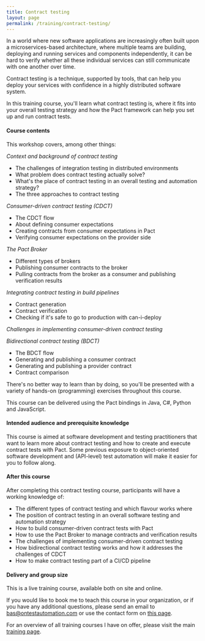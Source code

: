 ```yaml
---
title: Contract testing
layout: page
permalink: /training/contract-testing/
---
```

In a world where new software applications are increasingly often built upon a microservices-based architecture, where multiple teams are building, deploying and running services and components independently, it can be hard to verify whether all these individual services can still communicate with one another over time.

Contract testing is a technique, supported by tools, that can help you deploy your services with confidence in a highly distributed software system.

In this training course, you'll learn what contract testing is, where it fits into your overall testing strategy and how the Pact framework can help you set up and run contract tests.

#### Course contents

This workshop covers, among other things:

_Context and background of contract testing_
* The challenges of integration testing in distributed environments
* What problem does contract testing actually solve?
* What's the place of contract testing in an overall testing and automation strategy?
* The three approaches to contract testing

_Consumer-driven contract testing (CDCT)_
* The CDCT flow
* About defining consumer expectations
* Creating contracts from consumer expectations in Pact
* Verifying consumer expectations on the provider side

_The Pact Broker_
* Different types of brokers
* Publishing consumer contracts to the broker
* Pulling contracts from the broker as a consumer and publishing verification results

_Integrating contract testing in build pipelines_
* Contract generation
* Contract verification
* Checking if it's safe to go to production with can-i-deploy

_Challenges in implementing consumer-driven contract testing_

_Bidirectional contract testing (BDCT)_
* The BDCT flow
* Generating and publishing a consumer contract
* Generating and publishing a provider contract
* Contract comparison 

There's no better way to learn than by doing, so you'll be presented with a variety of hands-on (programming) exercises throughout this course.

This course can be delivered using the Pact bindings in Java, C#, Python and JavaScript.

#### Intended audience and prerequisite knowledge

This course is aimed at software development and testing practitioners that want to learn more about contract testing and how to create and execute contract tests with Pact. Some previous exposure to object-oriented software development and (API-level) test automation will make it easier for you to follow along.

#### After this course
After completing this contract testing course, participants will have a working knowledge of:

* The different types of contract testing and which flavour works where
* The position of contract testing in an overall software testing and automation strategy
* How to build consumer-driven contract tests with Pact
* How to use the Pact Broker to manage contracts and verification results
* The challenges of implementing consumer-driven contract testing
* How bidirectional contract testing works and how it addresses the challenges of CDCT
* How to make contract testing part of a CI/CD pipeline

#### Delivery and group size  
This is a live training course, available both on site and online.

If you would like to book me to teach this course in your organization, or if you have any additional questions, please send an email to bas@ontestautomation.com or use the contact form on [this page](/contact/).

For an overview of all training courses I have on offer, please visit the main [training page](/training/).